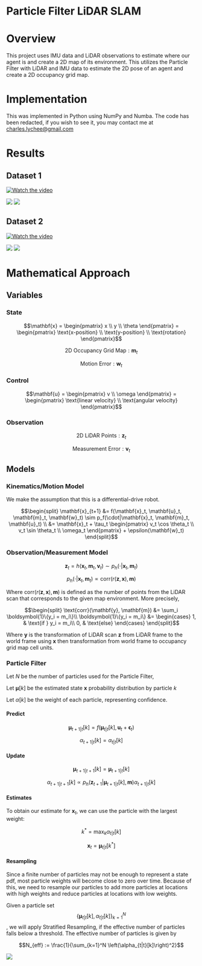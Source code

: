 # Particle Filter LiDAR SLAM

# Overview
This project uses IMU data and LiDAR observations to estimate where our agent is and create a 2D map of its environment. This utilizes the Particle Filter with LiDAR and IMU data to estimate the 2D pose of an agent and create a 2D occupancy grid map.

# Implementation
This was implemented in Python using NumPy and Numba. The code has been redacted, if you wish to see it, you may contact me at charles.lychee@gmail.com

# Results
## Dataset 1
[![Watch the video](https://img.youtube.com/vi/4h5Riopciw4/maxresdefault.jpg)](https://www.youtube.com/watch?v=4h5Riopciw4)

<img src='particleFilterMapTrajectory20_Complete.png'>
<img src='textureMapTrajectory20_Complete.png'>

## Dataset 2
[![Watch the video](https://img.youtube.com/vi/2y03yO7TFj4/maxresdefault.jpg)](https://www.youtube.com/watch?v=2y03yO7TFj4)

<img src='particleFilterMapTrajectory21_Complete.png'>
<img src='textureMapTrajectory21_Complete.png'>

# Mathematical Approach
## Variables
### State
```math
\mathbf{x} = \begin{pmatrix}
    x \\
    y \\
    \theta
\end{pmatrix} = \begin{pmatrix}
    \text{x-position} \\
    \text{y-position} \\
    \text{rotation}
\end{pmatrix}
```

```math
\text{2D Occupancy Grid Map}: \mathbf{m}_t
```

```math
\text{Motion Error}: \mathbf{w}_t
```

### Control
```math
\mathbf{u} = \begin{pmatrix}
    v \\
    \omega
\end{pmatrix} = \begin{pmatrix}
    \text{linear velocity} \\
    \text{angular velocity}
\end{pmatrix}
```

### Observation
```math
\text{2D LiDAR Points}: \mathbf{z}_t
```
```math
\text{Measurement Error}: \mathbf{v}_t
```

## Models
### Kinematics/Motion Model
We make the assumption that this is a differential-drive robot.
```math
\begin{split}
\mathbf{x}_{t+1} &= f(\mathbf{x}_t, \mathbf{u}_t, \mathbf{m}_t, \mathbf{w}_t) \sim p_f(\cdot|\mathbf{x}_t, \mathbf{m}_t, \mathbf{u}_t) \\
&= \mathbf{x}_t + \tau_t \begin{pmatrix}
v_t \cos \theta_t \\
v_t \sin \theta_t \\
\omega_t
\end{pmatrix} + \epsilon(\mathbf{w}_t)
\end{split}
```

### Observation/Measurement Model
```math
\textbf{z}_t = h(\textbf{x}_t, \textbf{m}_t, \textbf{v}_t) \sim p_h(\cdot | \textbf{x}_t, \textbf{m}_t)
```

```math
p_h(\cdot | \textbf{x}_t, \textbf{m}_t) \propto \text{corr}(r(\mathbf{z}, \mathbf{x}), \mathbf{m})
```

Where $\text{corr}(r(\mathbf{z}, \mathbf{x}), \mathbf{m})$ is defined as the number of points from the LiDAR scan that corresponds to the given map environment. More precisely,

```math
\begin{split}
    \text{corr}(\mathbf{y}, \mathbf{m}) &= \sum_i \boldsymbol{1}\{y_i = m_i\}\\
    \boldsymbol{1}\{y_i = m_i\} &= \begin{cases}
        1, & \text{if } y_i = m_i\\
        0, & \text{else}
    \end{cases}
\end{split}
```

Where $\mathbf{y}$ is the transformation of LiDAR scan $\mathbf{z}$ from LiDAR frame to the world frame using $\mathbf{x}$ then transformation from world frame to occupancy grid map cell units.

### Particle Filter
Let $N$ be the number of particles used for the Particle Filter,

Let $\boldsymbol{\mu}[k]$ be the estimated state $\mathbf{x}$ probability distribution by particle $k$

Let $\alpha[k]$ be the weight of each particle, representing confidence.


#### Predict
```math
\boldsymbol{\mu}_{t+1|t}[k] = f(\boldsymbol{\mu}_{t|t}[k], \mathbf{u}_t + \boldsymbol{\epsilon}_t)
```
```math
\alpha_{t+1|t}[k] = \alpha_{t|t}[k]
```

#### Update
```math
\boldsymbol{\mu}_{t+1|t+1}[k] = \boldsymbol{\mu}_{t+1|t}[k]
```
```math
\alpha_{t+1|t+1}[k] \propto p_h(\mathbf{z}_{t+1} | \boldsymbol{\mu}_{t+1|t}[k], \mathbf{m}) \alpha_{t+1|t}[k]
```

#### Estimates
To obtain our estimate for $\mathbf{x}_t$, we can use the particle with the largest weight:
```math
k^* = \max_k \alpha_{t|t}[k]
```
```math
\mathbf{x}_t = \boldsymbol{\mu}_{t|t}[k^*]
```

#### Resampling
Since a finite number of particles may not be enough to represent a state pdf, most particle weights will become close to zero over time. Because of this, we need to resample our particles to add more particles at locations with high weights and reduce particles at locations with low weights.

Given a particle set $$\{\mathbf{\mu}_{t|t}[k], \alpha_{t|t}[k]\}_{k=1}^N$$, we will apply Stratified Resampling, if the effective number of particles falls below a threshold. The effective number of particles is given by

```math
N_{eff} := \frac{1}{\sum_{k=1}^N \left(\alpha_{t|t}[k]\right)^2}
```

<img src='StratifiedResampling.jpg'>